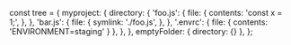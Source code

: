 const tree = {
    myproject: {
        directory: {
            'foo.js': {
                file: {
                    contents: 'const x = 1;',
                },
            },
            'bar.js': {
                file: {
                    symlink: './foo.js',
                },
            },
            '.envrc': {
                file: {
                    contents: 'ENVIRONMENT=staging'
                }
            },
        },
    },
    emptyFolder: {
        directory: {}
    },
};